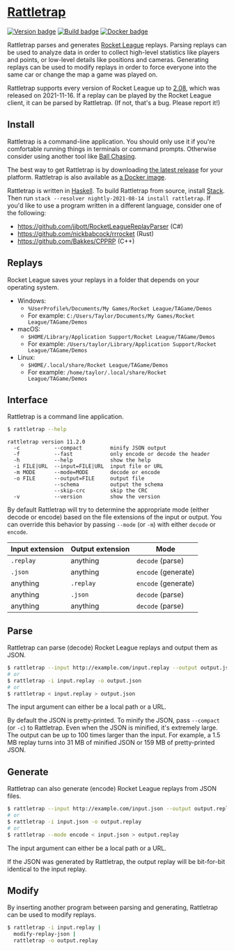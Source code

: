 # [Rattletrap][]

[![Version badge][]][version]
[![Build badge][]][build]
[![Docker badge][]][docker]

Rattletrap parses and generates [Rocket League][] replays. Parsing replays can
be used to analyze data in order to collect high-level statistics like players
and points, or low-level details like positions and cameras. Generating replays
can be used to modify replays in order to force everyone into the same car or
change the map a game was played on.

Rattletrap supports every version of Rocket League up to [2.08][], which was
released on 2021-11-16. If a replay can be played by the Rocket League client,
it can be parsed by Rattletrap. (If not, that's a bug. Please report it!)

## Install

Rattletrap is a command-line application. You should only use it if you're
comfortable running things in terminals or command prompts. Otherwise consider
using another tool like [Ball Chasing][].

The best way to get Rattletrap is by downloading [the latest release][] for
your platform. Rattletrap is also available as [a Docker image][docker].

Rattletrap is written in [Haskell][]. To build Rattletrap from source, install
[Stack][]. Then run `stack --resolver nightly-2021-08-14 install rattletrap`.
If you'd like to use a program written in a different language, consider one of
the following:

- <https://github.com/jjbott/RocketLeagueReplayParser> (C#)
- <https://github.com/nickbabcock/rrrocket> (Rust)
- <https://github.com/Bakkes/CPPRP> (C++)

## Replays

Rocket League saves your replays in a folder that depends on your operating
system.

- Windows:
  - `%UserProfile%/Documents/My Games/Rocket League/TAGame/Demos`
  - For example: `C:/Users/Taylor/Documents/My Games/Rocket League/TAGame/Demos`
- macOS:
  - `$HOME/Library/Application Support/Rocket League/TAGame/Demos`
  - For example: `/Users/taylor/Library/Application Support/Rocket League/TAGame/Demos`
- Linux:
  - `$HOME/.local/share/Rocket League/TAGame/Demos`
  - For example: `/home/taylor/.local/share/Rocket League/TAGame/Demos`

## Interface

Rattletrap is a command line application.

``` sh
$ rattletrap --help
```

```
rattletrap version 11.2.0
  -c           --compact         minify JSON output
  -f           --fast            only encode or decode the header
  -h           --help            show the help
  -i FILE|URL  --input=FILE|URL  input file or URL
  -m MODE      --mode=MODE       decode or encode
  -o FILE      --output=FILE     output file
               --schema          output the schema
               --skip-crc        skip the CRC
  -v           --version         show the version
```

By default Rattletrap will try to determine the appropriate mode (either decode
or encode) based on the file extensions of the input or output. You can
override this behavior by passing `--mode` (or `-m`) with either `decode` or
`encode`.

Input extension | Output extension | Mode
---             | ---              | ---
`.replay`       | anything         | `decode` (parse)
`.json`         | anything         | `encode` (generate)
anything        | `.replay`        | `encode` (generate)
anything        | `.json`          | `decode` (parse)
anything        | anything         | `decode` (parse)

## Parse

Rattletrap can parse (decode) Rocket League replays and output them as JSON.

``` sh
$ rattletrap --input http://example.com/input.replay --output output.json
# or
$ rattletrap -i input.replay -o output.json
# or
$ rattletrap < input.replay > output.json
```

The input argument can either be a local path or a URL.

By default the JSON is pretty-printed. To minify the JSON, pass `--compact` (or
`-c`) to Rattletrap. Even when the JSON is minified, it's extremely large. The
output can be up to 100 times larger than the input. For example, a 1.5 MB
replay turns into 31 MB of minified JSON or 159 MB of pretty-printed JSON.

## Generate

Rattletrap can also generate (encode) Rocket League replays from JSON files.

``` sh
$ rattletrap --input http://example.com/input.json --output output.replay
# or
$ rattletrap -i input.json -o output.replay
# or
$ rattletrap --mode encode < input.json > output.replay
```

The input argument can either be a local path or a URL.

If the JSON was generated by Rattletrap, the output replay will be bit-for-bit
identical to the input replay.

## Modify

By inserting another program between parsing and generating, Rattletrap can be
used to modify replays.

``` sh
$ rattletrap -i input.replay |
  modify-replay-json |
  rattletrap -o output.replay
```

[Rattletrap]: https://github.com/tfausak/rattletrap
[Version badge]: https://img.shields.io/hackage/v/rattletrap.svg?logo=haskell
[version]: https://hackage.haskell.org/package/rattletrap
[Build badge]: https://github.com/tfausak/rattletrap/workflows/ci/badge.svg
[build]: https://github.com/tfausak/rattletrap/actions
[Docker badge]: https://img.shields.io/docker/v/taylorfausak/rattletrap?label=docker&logo=docker&logoColor=white
[docker]: https://hub.docker.com/r/taylorfausak/rattletrap
[Rocket League]: https://www.rocketleague.com
[2.08]: https://www.rocketleague.com/news/patch-notes-v2-08-season-5-update/
[Ball Chasing]: https://ballchasing.com
[Haskell]: https://www.haskell.org
[the latest release]: https://github.com/tfausak/rattletrap/releases/latest
[Stack]: https://docs.haskellstack.org/en/stable/README/
